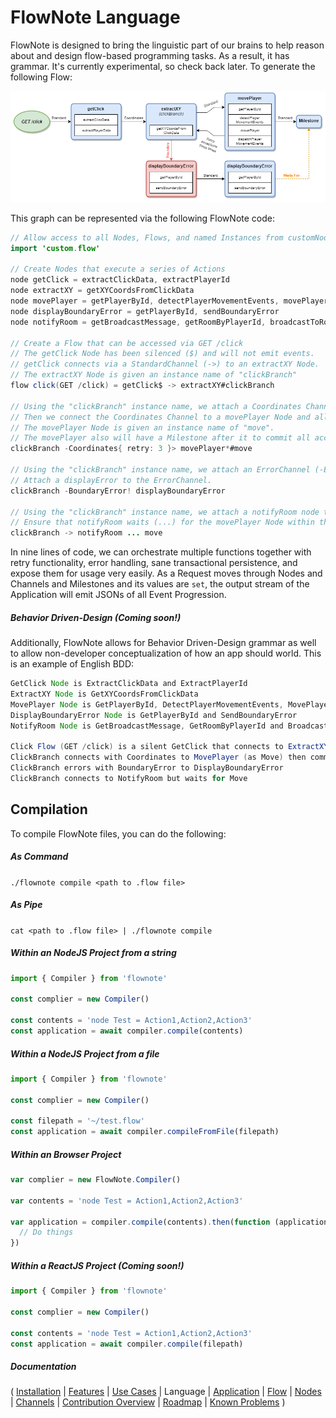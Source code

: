 # FlowNote Language

FlowNote is designed to bring the linguistic part of our brains to help reason about and design flow-based programming tasks.  As a result, it has grammar. It's currently experimental, so check back later.  To generate the following Flow:

![Flow](docs/images/Flow.png)

This graph can be represented via the following FlowNote code:

```java
// Allow access to all Nodes, Flows, and named Instances from customNodes.flow
import 'custom.flow'

// Create Nodes that execute a series of Actions
node getClick = extractClickData, extractPlayerId
node extractXY = getXYCoordsFromClickData
node movePlayer = getPlayerById, detectPlayerMovementEvents, movePlayer, dispatchPlayerMovementEvents
node displayBoundaryError = getPlayerById, sendBoundaryError
node notifyRoom = getBroadcastMessage, getRoomByPlayerId, broadcastToRoom

// Create a Flow that can be accessed via GET /click
// The getClick Node has been silenced ($) and will not emit events.
// getClick connects via a StandardChannel (->) to an extractXY Node.
// The extractXY Node is given an instance name of "clickBranch"
flow click(GET /click) = getClick$ -> extractXY#clickBranch

// Using the "clickBranch" instance name, we attach a Coordinates Channel (-Coordinates>) to the extractXY Node within the click Flow.
// Then we connect the Coordinates Channel to a movePlayer Node and allow the Channel to retry exceptions from movePlayer three times.
// The movePlayer Node is given an instance name of "move".
// The movePlayer also will have a Milestone after it to commit all accumulated Actions.
clickBranch -Coordinates{ retry: 3 }> movePlayer*#move

// Using the "clickBranch" instance name, we attach an ErrorChannel (-ErrorChannel!) to the extractXY Node within the click Flow that accepts BoundaryErrors.
// Attach a displayError to the ErrorChannel.
clickBranch -BoundaryError! displayBoundaryError

// Using the "clickBranch" instance name, we attach a notifyRoom node to the extractXY in the click Flow via a StandardChannel. (->)
// Ensure that notifyRoom waits (...) for the movePlayer Node within the click Flow to complete before performing its actions.
clickBranch -> notifyRoom ... move

```

In nine lines of code, we can orchestrate multiple functions together with retry functionality, error handling, sane transactional persistence, and expose them for usage very easily. As a Request moves through Nodes and Channels and Milestones and its values are `set`, the output stream of the Application will emit JSONs of all Event Progression.

##### Behavior Driven-Design (Coming soon!)

Additionally, FlowNote allows for Behavior Driven-Design grammar as well to allow non-developer conceptualization of how an app should world. This is an example of English BDD:

```java
GetClick Node is ExtractClickData and ExtractPlayerId
ExtractXY Node is GetXYCoordsFromClickData
MovePlayer Node is GetPlayerById, DetectPlayerMovementEvents, MovePlayer and DispatchPlayerMovementEvents
DisplayBoundaryError Node is GetPlayerById and SendBoundaryError
NotifyRoom Node is GetBroadcastMessage, GetRoomByPlayerId and BroadcastToRoom

Click Flow (GET /click) is a silent GetClick that connects to ExtractXY (as ClickBranch)
ClickBranch connects with Coordinates to MovePlayer (as Move) then commits
ClickBranch errors with BoundaryError to DisplayBoundaryError
ClickBranch connects to NotifyRoom but waits for Move
```

## Compilation

To compile FlowNote files, you can do the following:

##### As Command

`./flownote compile <path to .flow file>`

##### As Pipe

`cat <path to .flow file> | ./flownote compile`

##### Within an NodeJS Project from a string

```javascript
import { Compiler } from 'flownote'

const complier = new Compiler()

const contents = 'node Test = Action1,Action2,Action3'
const application = await compiler.compile(contents)
```

##### Within a NodeJS Project from a file

```javascript
import { Compiler } from 'flownote'

const complier = new Compiler()

const filepath = '~/test.flow'
const application = await compiler.compileFromFile(filepath)
```

##### Within an Browser Project

```javascript
var complier = new FlowNote.Compiler()

var contents = 'node Test = Action1,Action2,Action3'

var application = compiler.compile(contents).then(function (application) {
  // Do things
})
```

##### Within a ReactJS Project (Coming soon!)

```javascript
import { Compiler } from 'flownote'

const complier = new Compiler()

const contents = 'node Test = Action1,Action2,Action3'
const application = await compiler.compile(filepath)
```

##### Documentation

( 
[Installation](01-installation.md) | 
[Features](07-features.md) | 
[Use Cases](06-use-cases.md) | 
Language | 
[Application](02-application.md) | 
[Flow](03-flow.md) | 
[Nodes](04-nodes.md) | 
[Channels](05-channels.md) | 
[Contribution Overview](09-contribution.md) | 
[Roadmap](10-roadmap.md) | 
[Known Problems](11-known-problems.md)
)